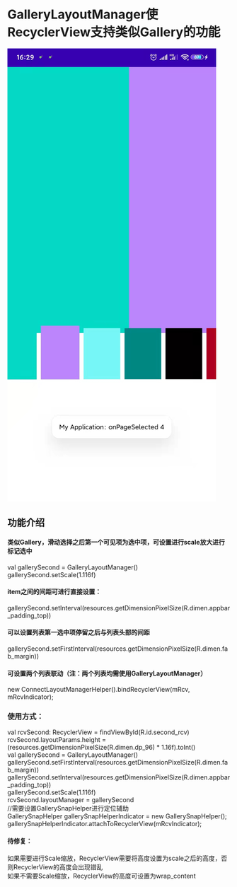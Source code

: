 ﻿# GalleryLayoutManager使RecyclerView支持类似Gallery的功能

![Image text](https://github.com/ChasingWord/GalleryLayoutManager/blob/main/screen_shot/1.jpg)

## 功能介绍
#### 类似Gallery，滑动选择之后第一个可见项为选中项，可设置进行scale放大进行标记选中<br>
val gallerySecond = GalleryLayoutManager()<br>
gallerySecond.setScale(1.116f)<br>
#### item之间的间距可进行直接设置：<br>
gallerySecond.setInterval(resources.getDimensionPixelSize(R.dimen.appbar_padding_top))<br>
#### 可以设置列表第一选中项停留之后与列表头部的间距<br>
gallerySecond.setFirstInterval(resources.getDimensionPixelSize(R.dimen.fab_margin))<br>
#### 可设置两个列表联动（注：两个列表均需使用GalleryLayoutManager）<br>
new ConnectLayoutManagerHelper().bindRecyclerView(mRcv, mRcvIndicator);<br>

### 使用方式：<br>
val rcvSecond: RecyclerView = findViewById(R.id.second_rcv)<br>
rcvSecond.layoutParams.height = (resources.getDimensionPixelSize(R.dimen.dp_96) * 1.16f).toInt()<br>
val gallerySecond = GalleryLayoutManager()<br>
gallerySecond.setFirstInterval(resources.getDimensionPixelSize(R.dimen.fab_margin))<br>
gallerySecond.setInterval(resources.getDimensionPixelSize(R.dimen.appbar_padding_top))<br>
gallerySecond.setScale(1.116f)<br>
rcvSecond.layoutManager = gallerySecond<br>
//需要设置GallerySnapHelper进行定位辅助<br>
GallerySnapHelper gallerySnapHelperIndicator = new GallerySnapHelper();<br>
gallerySnapHelperIndicator.attachToRecyclerView(mRcvIndicator);<br>

#### 待修复：<br>
如果需要进行Scale缩放，RecyclerView需要将高度设置为scale之后的高度，否则RecyclerView的高度会出现错乱<br>
如果不需要Scale缩放，RecyclerView的高度可设置为wrap_content<br>

#
